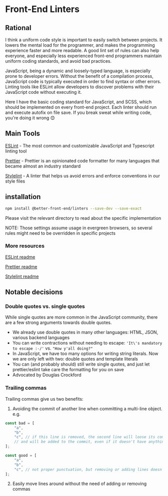 # Front-End Linters

## Rational

I think a uniform code style is important to easily switch between projects. It lowers the mental load for the programmer, and makes the programming experience faster and more readable. A good lint set of rules can also help everyone, and especially less experienced front-end programmers maintain uniform coding standards, and avoid bad practices.

JavaScript, being a dynamic and loosely-typed language, is especially prone to developer errors. Without the benefit of a compilation process, JavaScript code is typically executed in order to find syntax or other errors. Linting tools like ESLint allow developers to discover problems with their JavaScript code without executing it.

Here I have the basic coding standard for JavaScript, and SCSS, which should be implemented on every front-end project. Each linter should run and execute autofix on file save. If you break sweat while writing code, you're doing it wrong 😊

## Main Tools

[ESLint](https://eslint.org/) - The most common and customizable JavaScript and Typescript linting tool

[Prettier](https://prettier.io/) - Prettier is an opinionated code formatter for many languages that became almost an industry standard

[Stylelint](https://stylelint.io/) - A linter that helps us avoid errors and enforce conventions in our style files

## installation

```sh
npm install @better-front-end/linters --save-dev --save-exact
```

Please visit the relevant directory to read about the specific implementation

NOTE: Those settings assume usage in evergreen browsers, so several rules might need to be overridden in specific projects

### More resources

[ESLint readme](./eslint/README.md)

[Prettier readme](./prettier/README.md)

[Stylelint readme](./stylelint/README.md)

## Notable decisions

### Double quotes vs. single quotes

While single quotes are more common in the JavaScript community, there are a few strong arguments towards double quotes.

- We already use double quotes in many other languages: HTML, JSON, various backend languages
- You can write contractions without needing to escape: `'It\'s mandatory to escape :-/'` vs. `"How y'all doing?"`
- In JavaScript, we have too many options for writing string literals. Now we are only left with two: double quotes and template literals
- You can (and probably should) still write single quotes, and just let prettier/eslint take care the formatting for you on save
- Advocated by Douglas Crockford

### Trailing commas

Trailing commas give us two benefits:

1. Avoiding the commit of another line when committing a multi-line object. e.g.

```js
const bad = [
	"a",
	"b",
	"c", // if this line is removed, the second line will loose its comma,
	// and will be added to the commit, even if it doesn't have anything to do with it
];

const good = [
	"a",
	"b",
	"c", // not proper punctuation, but removing or adding lines doesn't affect any other line
];
```

2. Easily move lines around without the need of adding or removing commas
